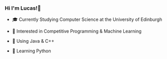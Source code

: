 ### Hi I'm Lucas!👋

- 🎓 Currently Studying Computer Science at the University of Edinburgh

- 👾 Interested in Competitive Programming & Machine Learning 

- 📙 Using Java & C++

- 🐍 Learning Python





<!--
**wryzxec/wryzxec** is a ✨ _special_ ✨ repository because its `README.md` (this file) appears on your GitHub profile.

Here are some ideas to get you started:

- 🔭 I’m currently working on ...
- 🌱 I’m currently learning ...
- 👯 I’m looking to collaborate on ...
- 🤔 I’m looking for help with ...
- 💬 Ask me about ...
- 📫 How to reach me: ...
- 😄 Pronouns: ...
- ⚡ Fun fact: ...
-->
